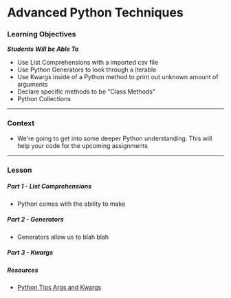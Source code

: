 # Advanced Python Techniques

### Learning Objectives
***Students Will be Able To***

* Use List Comprehensions with a imported csv file
* Use Python Generators to look through a iterable
* Use Kwargs inside of a Python method to print out unknown amount of arguments
* Declare specific methods to be "Class Methods"
* Python Collections

---
### Context

* We're going to get into some deeper Python understanding. This will help your code for the upcoming assignments

---
### Lesson

##### Part 1 - List Comprehensions

* Python comes with the ability to make 

##### Part 2 - Generators

* Generators allow us to blah blah

##### Part 3 - Kwargs

##### Resources

* [Python Tips Args and Kwargs](http://pythontips.com/2013/08/04/args-and-kwargs-in-python-explained/)
